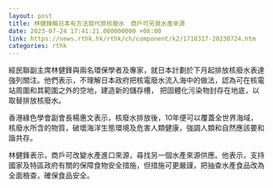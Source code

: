 ```yaml
---
layout: post
title: 林健鋒稱日本有方法取代排核廢水　商戶可另覓水產來源
date: 2023-07-24 17:41:21.000000000 +08:00
link: https://news.rthk.hk/rthk/ch/component/k2/1710317-20230724.htm
categories: rthk
---
```


經民聯副主席林健鋒與兩名環保學者及專家，就日本計劃於下月起排放核廢水表達強列關注。他們表示，不理解日本政府把核電廢水流入海中的做法，認為可在核電站周圍和其範圍之外的空地，建造新的儲存槽， 把固體化污染物封存在地底，以取替排放核廢水。

香港綠色學會副會長楊惠文表示，核廢水排放後，10年便可以覆蓋全世界海域， 核廢水所含的物質，破壞海洋生態環境及危害人類健康，強調人類和自然應該要和諧共存。

林健鋒表示，商戶可改變水產進口來源，尋找另一個水產來源供應。他表示，支持國家及特區政府有關的保障食物安全措施，但措施可更嚴謹，把抽查水產食品改為全面檢查，確保食品安全。
